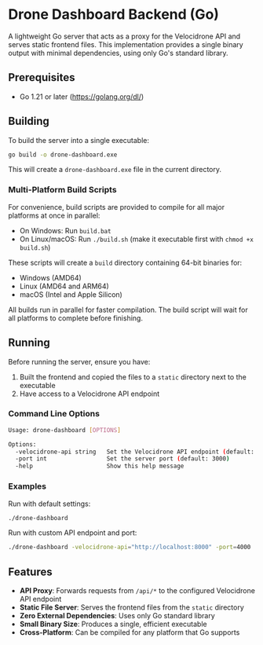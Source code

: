 # Drone Dashboard Backend (Go)

A lightweight Go server that acts as a proxy for the Velocidrone API and serves static frontend files. This implementation provides a single binary output with minimal dependencies, using only Go's standard library.

## Prerequisites

- Go 1.21 or later (https://golang.org/dl/)

## Building

To build the server into a single executable:

```bash
go build -o drone-dashboard.exe
```

This will create a `drone-dashboard.exe` file in the current directory.

### Multi-Platform Build Scripts

For convenience, build scripts are provided to compile for all major platforms at once in parallel:

- On Windows: Run `build.bat`
- On Linux/macOS: Run `./build.sh` (make it executable first with `chmod +x build.sh`)

These scripts will create a `build` directory containing 64-bit binaries for:
- Windows (AMD64)
- Linux (AMD64 and ARM64)
- macOS (Intel and Apple Silicon)

All builds run in parallel for faster compilation. The build script will wait for all platforms to complete before finishing.

## Running

Before running the server, ensure you have:
1. Built the frontend and copied the files to a `static` directory next to the executable
2. Have access to a Velocidrone API endpoint

### Command Line Options

```bash
Usage: drone-dashboard [OPTIONS]

Options:
  -velocidrone-api string   Set the Velocidrone API endpoint (default: http://localhost:8080)
  -port int                 Set the server port (default: 3000)
  -help                     Show this help message
```

### Examples

Run with default settings:
```bash
./drone-dashboard
```

Run with custom API endpoint and port:
```bash
./drone-dashboard -velocidrone-api="http://localhost:8000" -port=4000
```

## Features

- **API Proxy**: Forwards requests from `/api/*` to the configured Velocidrone API endpoint
- **Static File Server**: Serves the frontend files from the `static` directory
- **Zero External Dependencies**: Uses only Go standard library
- **Small Binary Size**: Produces a single, efficient executable
- **Cross-Platform**: Can be compiled for any platform that Go supports 